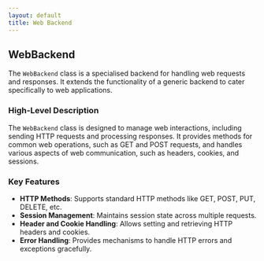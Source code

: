 ```yaml
---
layout: default
title: Web Backend
---
```


## WebBackend

The `WebBackend` class is a specialised backend for handling web requests and responses. It extends the functionality of
a generic backend to cater specifically to web applications.

### High-Level Description

The `WebBackend` class is designed to manage web interactions, including sending HTTP requests and processing responses.
It provides methods for common web operations, such as GET and POST requests, and handles various aspects of web
communication, such as headers, cookies, and sessions.

### Key Features

- **HTTP Methods**: Supports standard HTTP methods like GET, POST, PUT, DELETE, etc.
- **Session Management**: Maintains session state across multiple requests.
- **Header and Cookie Handling**: Allows setting and retrieving HTTP headers and cookies.
- **Error Handling**: Provides mechanisms to handle HTTP errors and exceptions gracefully.